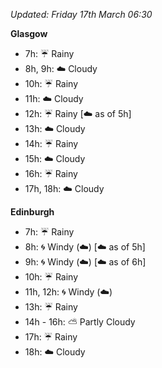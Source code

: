 *Updated: Friday 17th March 06:30*

**Glasgow**

* 7h: :umbrella: Rainy
* 8h, 9h: :cloud: Cloudy
* 10h: :umbrella: Rainy
* 11h: :cloud: Cloudy
* 12h: :umbrella: Rainy [:cloud: as of 5h]
* 13h: :cloud: Cloudy
* 14h: :umbrella: Rainy
* 15h: :cloud: Cloudy
* 16h: :umbrella: Rainy
* 17h, 18h: :cloud: Cloudy

**Edinburgh**

* 7h: :umbrella: Rainy
* 8h: :cyclone: Windy (:cloud:) [:cloud: as of 5h]
* 9h: :cyclone: Windy (:cloud:) [:cloud: as of 6h]
* 10h: :umbrella: Rainy
* 11h, 12h: :cyclone: Windy (:cloud:)
* 13h: :umbrella: Rainy
* 14h - 16h: :partly_sunny: Partly Cloudy
* 17h: :umbrella: Rainy
* 18h: :cloud: Cloudy
